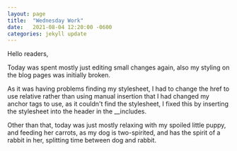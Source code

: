 ```yaml
---
layout: page
title:  "Wednesday Work"
date:   2021-08-04 12:20:00 -0600
categories: jekyll update
---
```

Hello readers, 

Today was spent mostly just editing small changes again, also my styling on the blog pages was initially broken.
 
As it was having problems finding my stylesheet, I had to change the href to use relative rather than using manual insertion that I had changed my anchor tags to use, as it couldn't find the stylesheet, I fixed this by inserting the stylesheet into the header in the __includes. 
 
Other than that, today was just mostly relaxing with my spoiled little puppy, and feeding her carrots, as my dog is two-spirited, and has the spirit of a rabbit in her, splitting time between dog and rabbit. 
 

